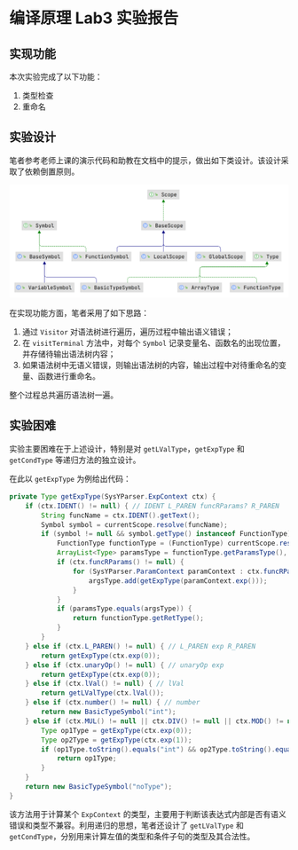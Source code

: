 # 编译原理 Lab3 实验报告

## 实现功能

本次实验完成了以下功能：

1. 类型检查
2. 重命名

## 实验设计

笔者参考老师上课的演示代码和助教在文档中的提示，做出如下类设计。该设计采取了依赖倒置原则。

![](images/image-20221219201711996.png)

在实现功能方面，笔者采用了如下思路：

1. 通过 `Visitor` 对语法树进行遍历，遍历过程中输出语义错误；
2. 在 `visitTerminal` 方法中，对每个 `Symbol` 记录变量名、函数名的出现位置，并存储待输出语法树内容；
3. 如果语法树中无语义错误，则输出语法树的内容，输出过程中对待重命名的变量、函数进行重命名。

整个过程总共遍历语法树一遍。

## 实验困难

实验主要困难在于上述设计，特别是对 `getLValType`，`getExpType` 和 `getCondType` 等递归方法的独立设计。

在此以 `getExpType` 为例给出代码：

```java
private Type getExpType(SysYParser.ExpContext ctx) {
    if (ctx.IDENT() != null) { // IDENT L_PAREN funcRParams? R_PAREN
        String funcName = ctx.IDENT().getText();
        Symbol symbol = currentScope.resolve(funcName);
        if (symbol != null && symbol.getType() instanceof FunctionType) {
            FunctionType functionType = (FunctionType) currentScope.resolve(funcName).getType();
            ArrayList<Type> paramsType = functionType.getParamsType(), argsType = new ArrayList<>();
            if (ctx.funcRParams() != null) {
                for (SysYParser.ParamContext paramContext : ctx.funcRParams().param()) {
                    argsType.add(getExpType(paramContext.exp()));
                }
            }
            if (paramsType.equals(argsType)) {
                return functionType.getRetType();
            }
        }
    } else if (ctx.L_PAREN() != null) { // L_PAREN exp R_PAREN
        return getExpType(ctx.exp(0));
    } else if (ctx.unaryOp() != null) { // unaryOp exp
        return getExpType(ctx.exp(0));
    } else if (ctx.lVal() != null) { // lVal
        return getLValType(ctx.lVal());
    } else if (ctx.number() != null) { // number
        return new BasicTypeSymbol("int");
    } else if (ctx.MUL() != null || ctx.DIV() != null || ctx.MOD() != null || ctx.PLUS() != null || ctx.MINUS() != null) {
        Type op1Type = getExpType(ctx.exp(0));
        Type op2Type = getExpType(ctx.exp(1));
        if (op1Type.toString().equals("int") && op2Type.toString().equals("int")) {
            return op1Type;
        }
    }
    return new BasicTypeSymbol("noType");
}
```

该方法用于计算某个 `ExpContext` 的类型，主要用于判断该表达式内部是否有语义错误和类型不兼容。利用递归的思想，笔者还设计了 `getLValType` 和 `getCondType`，分别用来计算左值的类型和条件子句的类型及其合法性。